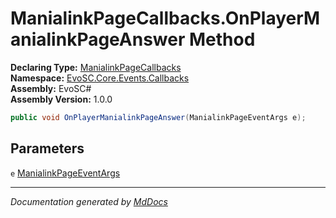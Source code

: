 ﻿<!--  
  <auto-generated>   
    The contents of this file were generated by a tool.  
    Changes to this file may be list if the file is regenerated  
  </auto-generated>   
-->

# ManialinkPageCallbacks.OnPlayerManialinkPageAnswer Method

**Declaring Type:** [ManialinkPageCallbacks](../index.md)  
**Namespace:** [EvoSC.Core.Events.Callbacks](../../index.md)  
**Assembly:** EvoSC\#  
**Assembly Version:** 1.0.0

```csharp
public void OnPlayerManialinkPageAnswer(ManialinkPageEventArgs e);
```

## Parameters

`e`  [ManialinkPageEventArgs](../../Args/ManialinkPageEventArgs/index.md)

___

*Documentation generated by [MdDocs](https://github.com/ap0llo/mddocs)*
